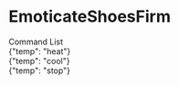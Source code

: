 EmoticateShoesFirm
==================



Command List  
{"temp": "heat"}  
{"temp": "cool"}  
{"temp": "stop"}  

